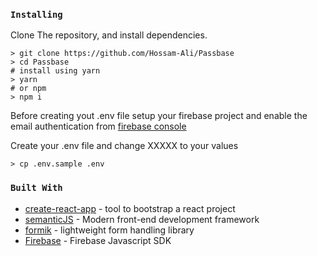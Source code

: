 ### `Installing`
Clone The repository, and install dependencies.

 ```
 > git clone https://github.com/Hossam-Ali/Passbase
> cd Passbase
# install using yarn
> yarn
# or npm
> npm i
```
Before creating yout .env file
setup your firebase project and enable the email authentication from  <a href="https://console.firebase.google.com/u/0/"> firebase console </a>

Create your .env file and change XXXXX to your values
```
> cp .env.sample .env
```
###  `Built With`
+ <a href="https://github.com/facebook/create-react-app">create-react-app</a> - tool to bootstrap a react project
+ <a href="https://react.semantic-ui.com">semanticJS</a> - Modern front-end development framework
+ <a href="https://github.com/jaredpalmer/formik">formik</a> - lightweight form handling library
+ <a href="https://github.com/firebase/firebase-js-sdk">Firebase</a> - Firebase Javascript SDK
